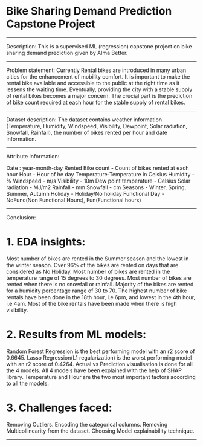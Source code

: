 # **Bike Sharing Demand Prediction Capstone Project**
----
Description:
This is a supervised ML (regression) capstone project on bike sharing demand prediction given by Alma Better.

----
Problem statement:
Currently Rental bikes are introduced in many urban cities for the enhancement of mobility comfort. It is important to make the rental bike available and accessible to the public at the right time as it lessens the waiting time. Eventually, providing the city with a stable supply of rental bikes becomes a major concern. The crucial part is the prediction of bike count required at each hour for the stable supply of rental bikes.

----
Dataset description:
The dataset contains weather information (Temperature, Humidity, Windspeed, Visibility, Dewpoint, Solar radiation, Snowfall, Rainfall), the number of bikes rented per hour and date information.

----
Attribute Information:

Date : year-month-day
Rented Bike count - Count of bikes rented at each hour
Hour - Hour of he day
Temperature-Temperature in Celsius
Humidity - %
Windspeed - m/s
Visibility - 10m
Dew point temperature - Celsius
Solar radiation - MJ/m2
Rainfall - mm
Snowfall - cm
Seasons - Winter, Spring, Summer, Autumn
Holiday - Holiday/No holiday
Functional Day - NoFunc(Non Functional Hours), Fun(Functional hours)

----
Conclusion:
# 1. EDA insights:

Most number of bikes are rented in the Summer season and the lowest in the winter season.
Over 96% of the bikes are rented on days that are considered as No Holiday.
Most number of bikes are rented in the temperature range of 15 degrees to 30 degrees.
Most number of bikes are rented when there is no snowfall or rainfall.
Majority of the bikes are rented for a humidity percentage range of 30 to 70.
The highest number of bike rentals have been done in the 18th hour, i.e 6pm, and lowest in the 4th hour, i.e 4am.
Most of the bike rentals have been made when there is high visibility.
# 2. Results from ML models:

Random Forest Regression is the best performing model with an r2 score of 0.6645.
Lasso Regression(L1 regularization) is the worst performing model with an r2 score of 0.4264.
Actual vs Prediction visualisation is done for all the 4 models.
All 4 models have been explained with the help of SHAP library.
Temperature and Hour are the two most important factors according to all the models.
# 3. Challenges faced:

Removing Outliers.
Encoding the categorical columns.
Removing Multicollinearity from the dataset.
Choosing Model explainability technique.

----

